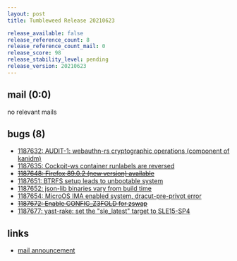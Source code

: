 ```yaml
---
layout: post
title: Tumbleweed Release 20210623

release_available: false
release_reference_count: 8
release_reference_count_mail: 0
release_score: 98
release_stability_level: pending
release_version: 20210623
---
```


## mail (0:0)

no relevant mails

## bugs (8)

<!--more-->

- [1187632: AUDIT-1: webauthn-rs cryptographic operations (component of kanidm)](https://bugzilla.opensuse.org/show_bug.cgi?id=1187632)
- [1187635: Cockpit-ws container runlabels are reversed](https://bugzilla.opensuse.org/show_bug.cgi?id=1187635)
- ~~[1187648: Firefox 89.0.2 (new version) available](https://bugzilla.opensuse.org/show_bug.cgi?id=1187648)~~
- [1187651: BTRFS setup leads to unbootable system](https://bugzilla.opensuse.org/show_bug.cgi?id=1187651)
- [1187652: json-lib binaries vary from build time](https://bugzilla.opensuse.org/show_bug.cgi?id=1187652)
- [1187654: MicroOS IMA enabled system, dracut-pre-privot error](https://bugzilla.opensuse.org/show_bug.cgi?id=1187654)
- ~~[1187672: Enable CONFIG_Z3FOLD for zswap](https://bugzilla.opensuse.org/show_bug.cgi?id=1187672)~~
- [1187677: yast-rake: set the "sle_latest" target to SLE15-SP4](https://bugzilla.opensuse.org/show_bug.cgi?id=1187677)



## links

- [mail announcement](https://lists.opensuse.org/archives/list/factory@lists.opensuse.org/thread/Q7C3INJ4AJB55OMMZ6TSKMWS26BRQNP2)
